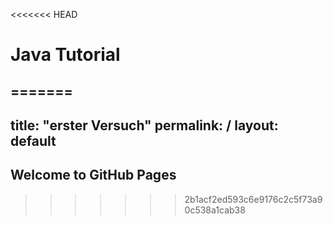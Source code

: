 <<<<<<< HEAD
# Java Tutorial
=======
---
title: "erster Versuch"
permalink: /
layout: default
---
## Welcome to GitHub Pages
>>>>>>> 2b1acf2ed593c6e9176c2c5f73a90c538a1cab38

